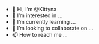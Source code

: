 - 👋 Hi, I’m @Kittyna
- 👀 I’m interested in ...
- 🌱 I’m currently learning ...
- 💞️ I’m looking to collaborate on ...
- 📫 How to reach me ...

<!---
Kittyna/Kittyna is a ✨ special ✨ repository because its `README.md` (this file) appears on your GitHub profile.
You can click the Preview link to take a look at your changes.
--->
